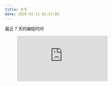 ```yaml
---
title: 关于
date: 2020-01-11 01:57:03
---
```


最近 7 天的编程时间

<figure><embed src="https://wakatime.com/share/@ouyangsong/cb16a947-dba6-40ec-9fa1-bdff69458fc8.svg"></embed></figure>
